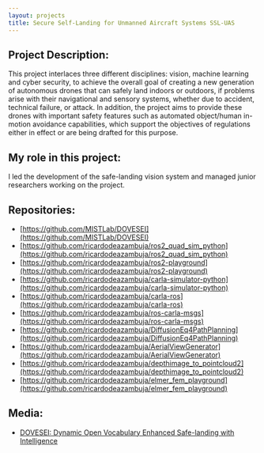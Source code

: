 ```yaml
---
layout: projects
title: Secure Self-Landing for Unmanned Aircraft Systems SSL-UAS
---
```

## Project Description:
This project interlaces three different disciplines: vision, machine learning and cyber security, to achieve the overall goal of creating a new generation of autonomous drones that can safely land indoors or outdoors, if problems arise with their navigational and sensory systems, whether due to accident, technical failure, or attack. In addition, the project aims to provide these drones with important safety features such as automated object/human in-motion avoidance capabilities, which support the objectives of regulations either in effect or are being drafted for this purpose.

## My role in this project:
I led the development of the safe-landing vision system and managed junior researchers working on the project.

## Repositories:
- [https://github.com/MISTLab/DOVESEI](https://github.com/MISTLab/DOVESEI)
- [https://github.com/ricardodeazambuja/ros2_quad_sim_python](https://github.com/ricardodeazambuja/ros2_quad_sim_python)
- [https://github.com/ricardodeazambuja/ros2-playground](https://github.com/ricardodeazambuja/ros2-playground)
- [https://github.com/ricardodeazambuja/carla-simulator-python](https://github.com/ricardodeazambuja/carla-simulator-python)
- [https://github.com/ricardodeazambuja/carla-ros](https://github.com/ricardodeazambuja/carla-ros)
- [https://github.com/ricardodeazambuja/ros-carla-msgs](https://github.com/ricardodeazambuja/ros-carla-msgs)
- [https://github.com/ricardodeazambuja/DiffusionEq4PathPlanning](https://github.com/ricardodeazambuja/DiffusionEq4PathPlanning)
- [https://github.com/ricardodeazambuja/AerialViewGenerator](https://github.com/ricardodeazambuja/AerialViewGenerator)
- [https://github.com/ricardodeazambuja/depthimage_to_pointcloud2](https://github.com/ricardodeazambuja/depthimage_to_pointcloud2)
- [https://github.com/ricardodeazambuja/elmer_fem_playground](https://github.com/ricardodeazambuja/elmer_fem_playground)

## Media:
- [DOVESEI: Dynamic Open Vocabulary Enhanced Safe-landing with Intelligence](https://arxiv.org/abs/2308.11471)